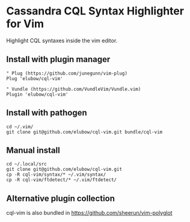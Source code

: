 # Cassandra CQL Syntax Highlighter for Vim
Highlight CQL syntaxes inside the vim editor.

## Install with plugin manager

    " Plug (https://github.com/junegunn/vim-plug)
    Plug 'elubow/cql-vim'
    
    " Vundle (https://github.com/VundleVim/Vundle.vim)
    Plugin 'elubow/cql-vim'

## Install with pathogen

    cd ~/.vim/
    git clone git@github.com/elubow/cql-vim.git bundle/cql-vim

## Manual install 

    cd ~/.local/src
    git clone git@github.com/elubow/cql-vim.git 
    cp -R cql-vim/syntax/* ~/.vim/syntax/
    cp -R cql-vim/ftdetect/* ~/.vim/ftdetect/

## Alternative plugin collection

cql-vim is also bundled in https://github.com/sheerun/vim-polyglot
